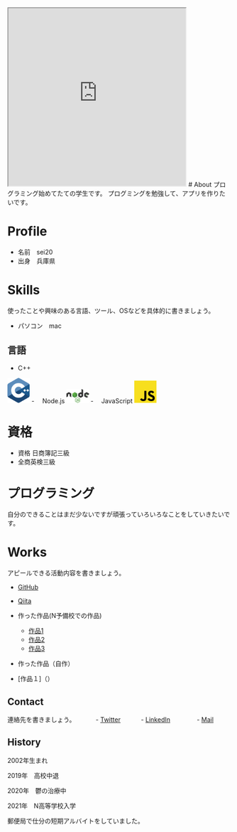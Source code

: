 
<iframe src="https://openprocessing.org/sketch/1518852/embed/" width="400" height="400"></iframe>
# <a name="header-1-8f7f4c1ce7a4f933663d10543562b096"></a> About
プログラミング始めてたての学生です。
プログミングを勉強して、アプリを作りたいです。

#  Profile

- 名前　sei20
- 出身　兵庫県　　
　
#  Skills

使ったことや興味のある言語、ツール、OSなどを具体的に書きましょう。

- パソコン　mac

## 言語　
 - C++ 

<img src="c-plusplus.svg" width="10%">
 -　 Node.js



 <img src="nodejs.svg" width="10%">
 -　 JavaScript 

 
 <img src="javascript.svg" width="10%">

# 資格
- 資格 日商簿記三級
- 全商英検三級

# プログラミング
自分のできることはまだ少ないですが頑張っていろいろなことをしていきたいです。

#  Works
アピールできる活動内容を書きましょう。
- [GitHub](https://github.com/sei20)
- [Qiita](QiitaのURL)
- 作った作品(N予備校での作品)
  - [作品1](https://sei20.github.io/develop/)
  - [作品2](https://sei20.github.io/assessment/assessment.html)
  - [作品3](https://sei20.github.io/dino-game/dino.html)

- 作った作品（自作）　
 -  [作品１]（）
　　　


## Contact
連絡先を書きましょう。
　　　- [Twitter](TwitterプロフィールのURL)
　　　- [LinkedIn](LinkedInプロフィールのURL)　
　　　- [Mail](mailto:メールアドレス)
　　　
## History
2002年生まれ

2019年　高校中退

2020年　鬱の治療中

2021年　N高等学校入学

 郵便局で仕分の短期アルバイトをしていました。

